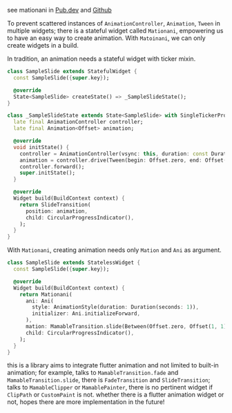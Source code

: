 see mationani in [Pub.dev](https://pub.dev/packages/mationani) and [Github](https://github.com/nomagicisreal/mationani)

To prevent scattered instances of `AnimationController`, `Animation`, `Tween` in multiple widgets;
there is a stateful widget called `Mationani`, empowering us to have an easy way to create animation.
With `Matoinani`, we can only create widgets in a build.

In tradition, an animation needs a stateful widget with ticker mixin.
```dart
class SampleSlide extends StatefulWidget {
  const SampleSlide({super.key});

  @override
  State<SampleSlide> createState() => _SampleSlideState();
}

class _SampleSlideState extends State<SampleSlide> with SingleTickerProviderStateMixin {
  late final AnimationController controller;
  late final Animation<Offset> animation;

  @override
  void initState() {
    controller = AnimationController(vsync: this, duration: const Duration(seconds: 1));
    animation = controller.drive(Tween(begin: Offset.zero, end: Offset(1, 1)));
    controller.forward();
    super.initState();
  }

  @override
  Widget build(BuildContext context) {
    return SlideTransition(
      position: animation,
      child: CircularProgressIndicator(),
    );
  }
}
```

With `Mationani`, creating animation needs only `Mation` and `Ani` as argument.
```dart
class SampleSlide extends StatelessWidget {
  const SampleSlide({super.key});

  @override
  Widget build(BuildContext context) {
    return Mationani(
      ani: Ani(
        style: AnimationStyle(duration: Duration(seconds: 1)),
        initializer: Ani.initializeForward,
      ),
      mation: MamableTransition.slide(Between(Offset.zero, Offset(1, 1))),
      child: CircularProgressIndicator(),
    );
  }
}

```

this is a library aims to integrate flutter animation and not limited to built-in animation; for example,
talks to `MamableTransition.fade` and `MamableTransition.slide`, there is `FadeTransition` and `SlideTransition`;
talks to `MamableClipper` or `MamablePainter`, there is no pertinent widget if `ClipPath` or `CustomPaint` is not.
whether there is a flutter animation widget or not, hopes there are more implementation in the future!
